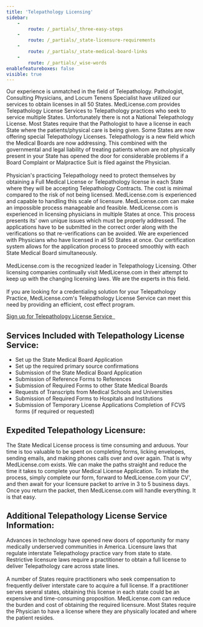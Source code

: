 ```yaml
---
title: 'Telepathology Licensing'
sidebar:
    -
        route: /_partials/_three-easy-steps
    -
        route: /_partials/_state-licensure-requirements
    -
        route: /_partials/_state-medical-board-links
    -
        route: /_partials/_wise-words
enablefeatureboxes: false
visible: true
---
```


<p>Our experience is unmatched in the field of Telepathology. Pathologist, Consulting Physicians, and Locum Tenens Specialist have utilized our services to obtain licenses in all 50 States. MedLicense.com provides Telepathology License Services to Telepathology practices who seek to service multiple States. Unfortunately there is not a National Telepathology License. Most States require that the Pathologist to have a license in each State where the patients/physical care is being given. Some States are now offering special Telepathology Licenses. Telepathology is a new field which the Medical Boards are now addressing. This combined with the governmental and legal liability of treating patients whom are not physically present in your State has opened the door for considerable problems if a Board Complaint or Malpractice Suit is filed against the Physician.&nbsp;<br /><br />Physician's practicing Telepathology need to protect themselves by obtaining a Full Medical License or Telepathology license in each State where they will be accepting Telepathology Contracts. The cost is minimal compared to the risk of not being licensed. MedLicense.com is experienced and capable to handling this scale of licensure. MedLicense.com can make an impossible process manageable and feasible. MedLicense.com is experienced in licensing physicians in multiple States at once. This process presents its' own unique issues which must be properly addressed. The applications have to be submitted in the correct order along with the verifications so that re-verifications can be avoided. We are experienced with Physicians who have licensed in all 50 States at once. Our certification system allows for the application process to proceed smoothly with each State Medical Board simultaneously.&nbsp;<br /><br />MedLicense.com is the recognized leader in Telepathology Licensing. Other licensing companies continually visit MedLicense.com in their attempt to keep up with the changing licensing laws. We are the experts in this field.&nbsp;<br /><br />If you are looking for a credentialing solution for your Telepathology Practice, MedLicense.com's Telepathology License Service can meet this need by providing an efficient, cost effect program.&nbsp;</p>
<p><a class="btn btn-secondary" href="../../pricing">Sign up for Telepathology License Service <em class="fa fa-sm fa-play" aria-hidden="true">&nbsp;</em></a>&nbsp;</p>
<h2 id="mcetoc_1cdnse1cp1">Services Included with Telepathology License Service:</h2>
<ul>
<li>Set up the State Medical Board Application</li>
<li>Set up the required primary source confirmations</li>
<li>Submission of the State Medical Board Application</li>
<li>Submission of Reference Forms to References</li>
<li>Submission of Required Forms to other State Medical Boards</li>
<li>Requests of Transcripts from Medical Schools and Universities</li>
<li>Submission of Required Forms to Hospitals and Institutions</li>
<li>Submission of Temporary License Applications Completion of FCVS forms (if required or requested)</li>
</ul>
<h2 id="mcetoc_1cdnset2j2">Expedited Telepathology Licensure:</h2>
<p>The State Medical License process is&nbsp;time consuming and arduous. Your time is too valuable to be spent on completing forms, licking envelopes, sending emails, and making phones calls over and over again. That is why MedLicense.com exists. We can make the paths straight and reduce the time it takes to complete your Medical License Application. To initiate the process, simply complete our form, forward to MedLicense.com your CV', and then await for your licensure packet to arrive in 3 to 5 business days. Once you return the packet, then MedLicense.com will handle everything. It is that easy.</p>
<h2 id="mcetoc_1cdnsg49m3">Additional Telepathology License Service Information:</h2>
<p>Advances in technology have opened new doors of opportunity for many medically underserved communities in America. Licensure laws that regulate interstate Telepathology practice vary from state to state. Restrictive licensure laws require a practitioner to obtain a full license to deliver Telepathology care across state lines.&nbsp;<br /><br />A number of States require practitioners who seek compensation to frequently deliver interstate care to acquire a full license. If a practitioner serves several states, obtaining this license in each state could be an expensive and time-consuming proposition. MedLicense.com can reduce the burden and cost of obtaining the required licensure. Most States require the Physician to have a license where they are physically located and where the patient resides.</p>
<p>&nbsp;</p>
